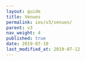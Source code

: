 ```yaml
---
layout: guide
title: Venues
permalink: ios/v3/venues/
parent: v3
nav_weight: 4
published: true
date: 2019-07-10
last_modified_at: 2019-07-12
---
```


